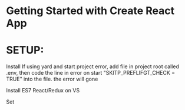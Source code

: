 # Getting Started with Create React App
# SETUP:
Install
If using yard and start project error, add file in project root called .env, then code the line in error on start "SKITP_PREFLIFGT_CHECK = TRUE" into the file. the error will gone

Install ES7 React/Redux on VS

Set
<link href="https://fonts.googleapis.com/css2?family=PT+Sans:wght@700&display=swap" rel="stylesheet">

 